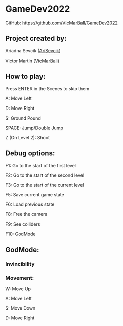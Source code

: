 # GameDev2022
GitHub: https://github.com/VicMarBall/GameDev2022

## Project created by:
Ariadna Sevcik ([AriSevcik](https://github.com/AriSevcik))

Victor Martin ([VicMarBall](https://github.com/VicMarBall))

## How to play: 
Press ENTER in the Scenes to skip them

A: Move Left

D: Move Right

S: Ground Pound

SPACE: Jump/Double Jump

Z (On Level 2): Shoot

## Debug options: 
F1: Go to the start of the first level

F2: Go to the start of the second level

F3: Go to the start of the current level

F5: Save current game state

F6: Load previous state

F8: Free the camera

F9: See colliders

F10: GodMode

## GodMode:
### Invincibility

### Movement: 
W: Move Up

A: Move Left

S: Move Down

D: Move Right

